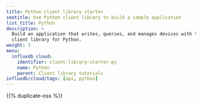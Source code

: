 ```yaml
---
title: Python client library starter
seotitle: Use Python client library to build a sample application
list_title: Python
description: >
  Build an application that writes, queries, and manages devices with the InfluxDB
  client library for Python.
weight: 3
menu:
  influxdb_cloud:
    identifier: client-library-starter-py
    name: Python
    parent: Client library tutorials
influxdb/cloud/tags: [api, python]
---
```


{{% duplicate-oss %}}
